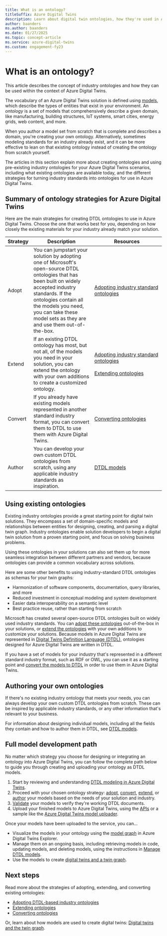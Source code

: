 ```yaml
---
title: What is an ontology?
titleSuffix: Azure Digital Twins
description: Learn about digital twin ontologies, how they're used in Azure Digital Twins, and how these DTDL ontologies can be used for modeling in the context of certain industries.
author: baanders
ms.author: baanders
ms.date: 01/27/2025
ms.topic: concept-article
ms.service: azure-digital-twins
ms.custom: engagement-fy23
---
```


# What is an ontology? 

This article describes the concept of industry ontologies and how they can be used within the context of Azure Digital Twins.

The vocabulary of an Azure Digital Twins solution is defined using [models](concepts-models.md), which describe the types of entities that exist in your environment. An *ontology* is a set of models that comprehensively describe a given domain, like manufacturing, building structures, IoT systems, smart cities, energy grids, web content, and more.

When you author a model set from scratch that is complete and describes a domain, you're creating your own ontology. Alternatively, sometimes modeling standards for an industry already exist, and it can be more effective to lean on that existing ontology instead of creating the ontology from scratch yourself. 

The articles in this section explain more about creating ontologies and using pre-existing industry ontologies for your Azure Digital Twins scenarios, including what existing ontologies are available today, and the different strategies for turning industry standards into ontologies for use in Azure Digital Twins.

## Summary of ontology strategies for Azure Digital Twins

Here are the main strategies for creating DTDL ontologies to use in Azure Digital Twins. Choose the one that works best for you, depending on how closely the existing materials for your industry already match your solution.

| Strategy | Description | Resources |
| --- | --- | --- |
| Adopt | You can jumpstart your solution by adopting one of Microsoft's open-source DTDL ontologies that has been built on widely accepted industry standards. If the ontologies contain all the models you need, you can take these model sets as they are and use them out-of-the-box. | [Adopting&nbsp;industry&nbsp;standard ontologies](concepts-ontologies-adopt.md) |
| Extend | If an existing DTDL ontology has most, but not all, of the models you need in your solution, you can extend the ontology with your own additions to create a customized ontology. | [Adopting&nbsp;industry&nbsp;standard ontologies](concepts-ontologies-adopt.md)<br><br>[Extending&nbsp;ontologies](concepts-ontologies-extend.md) |
| Convert | If you already have existing models represented in another standard industry format, you can convert them to DTDL to use them with Azure Digital Twins. | [Converting&nbsp;ontologies](concepts-ontologies-convert.md) |
| Author | You can develop your own custom DTDL ontologies from scratch, using any applicable industry standards as inspiration. | [DTDL models](concepts-models.md) |

## Using existing ontologies

Existing industry ontologies provide a great starting point for digital twin solutions. They encompass a set of domain-specific models and relationships between entities for designing, creating, and parsing a digital twin graph. Industry ontologies enable solution developers to begin a digital twin solution from a proven starting point, and focus on solving business problems.

Using these ontologies in your solutions can also set them up for more seamless integration between different partners and vendors, because ontologies can provide a common vocabulary across solutions.

Here are some other benefits to using industry-standard DTDL ontologies as schemas for your twin graphs:
* Harmonization of software components, documentation, query libraries, and more
* Reduced investment in conceptual modeling and system development
* Easier data interoperability on a semantic level
* Best practice reuse, rather than starting from scratch

Microsoft has created several open-source DTDL ontologies built on widely used industry standards. You can [adopt these ontologies](concepts-ontologies-adopt.md) out-of-the-box in your solutions, or [extend the ontologies](concepts-ontologies-extend.md) with your own additions to customize your solutions. Because models in Azure Digital Twins are represented in [Digital Twins Definition Language (DTDL)](https://github.com/Azure/opendigitaltwins-dtdl/blob/master/DTDL/v3/DTDL.v3.md), ontologies designed for Azure Digital Twins are written in DTDL.

If you have a set of models for your industry that's represented in a different standard industry format, such as RDF or OWL, you can use it as a starting point and [convert the models to DTDL](concepts-ontologies-convert.md) in order to use them in Azure Digital Twins.

## Authoring your own ontologies

If there's no existing industry ontology that meets your needs, you can always develop your own custom DTDL ontologies from scratch. These can be inspired by applicable industry standards, or any other information that's relevant to your business.

For information about designing individual models, including all the fields they contain and how to author them in DTDL, see [DTDL models](concepts-models.md).

## Full model development path

No matter which strategy you choose for designing or integrating an ontology into Azure Digital Twins, you can follow the complete path below to guide you through creating and uploading your ontology as DTDL models.

1. Start by reviewing and understanding [DTDL modeling in Azure Digital Twins](concepts-models.md).
1. Proceed with your chosen ontology strategy: [adopt](concepts-ontologies-adopt.md), [convert](concepts-ontologies-convert.md), [extend](concepts-ontologies-extend.md), or [author](concepts-models.md) your models based on the needs of your solution and industry.
1. [Validate](how-to-parse-models.md) your models to verify they're working DTDL documents.
1. Upload your finished models to Azure Digital Twins, using the [APIs](how-to-manage-model.md#upload-models) or a sample like the [Azure Digital Twins model uploader](https://github.com/Azure/opendigitaltwins-tools/tree/master/ADTTools#uploadmodels).

Once your models have been uploaded to the service, you can...
* Visualize the models in your ontology using the [model graph](how-to-use-azure-digital-twins-explorer.md#explore-models-and-the-model-graph) in Azure Digital Twins Explorer.
* Manage them on an ongoing basis, including retrieving models in code, updating models, and deleting models, using the instructions in [Manage DTDL models](how-to-manage-model.md).
* Use the models to create [digital twins and a twin graph](concepts-twins-graph.md).

## Next steps

Read more about the strategies of adopting, extending, and converting existing ontologies:
* [Adopting DTDL-based industry ontologies](concepts-ontologies-adopt.md)
* [Extending ontologies](concepts-ontologies-extend.md)
* [Converting ontologies](concepts-ontologies-convert.md)

Or, learn about how models are used to create digital twins: [Digital twins and the twin graph](concepts-twins-graph.md).